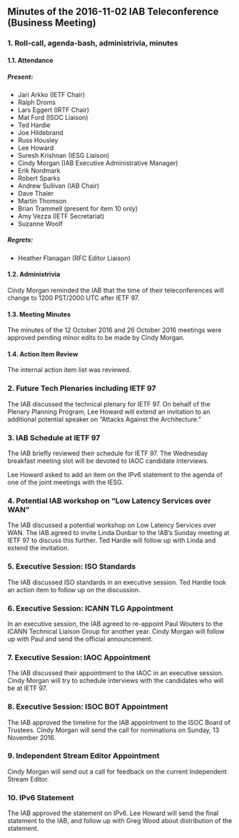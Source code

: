 
Minutes of the 2016-11-02 IAB Teleconference (Business Meeting)
---------------------------------------------------------------


### 1. Roll-call, agenda-bash, administrivia, minutes


#### 1.1. Attendance


##### Present:


* Jari Arkko (IETF Chair)
* Ralph Droms
* Lars Eggert (IRTF Chair)
* Mat Ford (ISOC Liaison)
* Ted Hardie
* Joe Hildebrand
* Russ Housley
* Lee Howard
* Suresh Krishnan (IESG Liaison)
* Cindy Morgan (IAB Executive Administrative Manager)
* Erik Nordmark
* Robert Sparks
* Andrew Sullivan (IAB Chair)
* Dave Thaler
* Martin Thomson
* Brian Trammell (present for item 10 only)
* Amy Vezza (IETF Secretariat)
* Suzanne Woolf


##### Regrets:


* Heather Flanagan (RFC Editor Liaison)


#### 1.2. Administrivia


Cindy Morgan reminded the IAB that the time of their teleconferences will change to 1200 PST/2000 UTC after IETF 97.


#### 1.3. Meeting Minutes


The minutes of the 12 October 2016 and 26 October 2016 meetings were approved pending minor edits to be made by Cindy Morgan.


#### 1.4. Action Item Review


The internal action item list was reviewed.


### 2. Future Tech Plenaries including IETF 97


The IAB discussed the technical plenary for IETF 97. On behalf of the Plenary Planning Program, Lee Howard will extend an invitation to an additional potential speaker on “Attacks Against the Architecture.”


### 3. IAB Schedule at IETF 97


The IAB briefly reviewed their schedule for IETF 97. The Wednesday breakfast meeting slot will be devoted to IAOC candidate interviews.


Lee Howard asked to add an item on the IPv6 statement to the agenda of one of the joint meetings with the IESG.


### 4. Potential IAB workshop on “Low Latency Services over WAN”


The IAB discussed a potential workshop on Low Latency Services over WAN. The IAB agreed to invite Linda Dunbar to the IAB’s Sunday meeting at IETF 97 to discuss this further. Ted Hardie will follow up with Linda and extend the invitation.


### 5. Executive Session: ISO Standards


The IAB discussed ISO standards in an executive session. Ted Hardie took an action item to follow up on the discussion.


### 6. Executive Session: ICANN TLG Appointment


In an executive session, the IAB agreed to re-appoint Paul Wouters to the ICANN Technical Liaison Group for another year. Cindy Morgan will follow up with Paul and send the official announcement.


### 7. Executive Session: IAOC Appointment


The IAB discussed their appointment to the IAOC in an executive session. Cindy Morgan will try to schedule interviews with the candidates who will be at IETF 97.


### 8. Executive Session: ISOC BOT Appointment


The IAB approved the timeline for the IAB appointment to the ISOC Board of Trustees. Cindy Morgan will send the call for nominations on Sunday, 13 November 2016.


### 9. Independent Stream Editor Appointment


Cindy Morgan will send out a call for feedback on the current Independent Stream Editor.


### 10. IPv6 Statement


The IAB approved the statement on IPv6. Lee Howard will send the final statement to the IAB, and follow up with Greg Wood about distribution of the statement.


